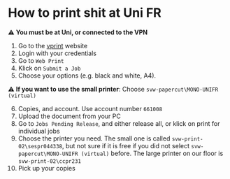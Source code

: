 # How to print shit at Uni FR

:warning: **You must be at Uni, or connected to the VPN**

1. Go to the [vprint](http://vprint.unifr.ch) website
2. Login with your credentials
3. Go to `Web Print`
4. Klick on `Submit a Job`
5. Choose your options (e.g. black and white, A4).

:warning: **If you want to use the small printer**: Choose `svw-papercut\MONO-UNIFR (virtual)`

6. Copies, and account. Use account number `661008`
7. Upload the document from your PC
8. Go to `Jobs Pending Release`, and either release all, or klick on print for individual jobs 
9. Choose the printer you need. The small one is called `svw-print-02\sespr044338`, but not sure if it is free if you did not select `svw-papercut\MONO-UNIFR (virtual)` before. The large printer on our floor is `svw-print-02\ccpr231`
10. Pick up your copies
